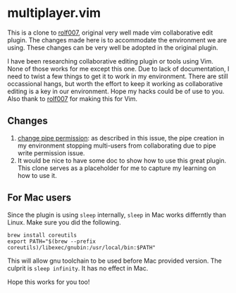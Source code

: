 # multiplayer.vim

This is a clone to [rolf007](https://github.com/rolf007/multiplayer.vim), original very well made vim collaborative edit plugin.  The changes made here is to accommodate the environment we are using.  These changes can be very well be adopted in the original plugin.

I have been researching collaborative editing plugin or tools using Vim.  None of those works for me except this one.  Due to lack of documentation, I need to twist a few things to get it to work in my environment.  There are still occassional hangs, but worth the effort to keep it working as collaborative editing is a key in our environment.  Hope my hacks could be of use to you. Also thank to [rolf007](https://github.com/rolf007/multiplayer.vim) for making this for Vim.

## Changes
1. [change pipe permission](https://github.com/rolf007/multiplayer.vim/issues/1): as described in this issue, the pipe creation in my environment stopping multi-users from collaborating due to pipe write permission issue.
2. It would be nice to have some doc to show how to use this great plugin.  This clone serves as a placeholder for me to capture my learning on how to use it.

## For Mac users
Since the plugin is using `sleep` internally, `sleep` in Mac works differntly than Linux.  Make sure you did the following.
```
brew install coreutils
export PATH="$(brew --prefix coreutils)/libexec/gnubin:/usr/local/bin:$PATH"
```
This will allow gnu toolchain to be used before Mac provided version.  The culprit is `sleep infinity`.  It has no effect in Mac.

Hope this works for you too!
